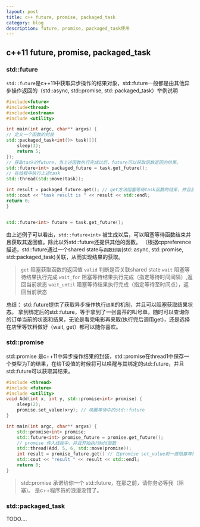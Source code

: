 ```yaml
---
layout: post
title: c++ future, promise, packaged_task
category: blog
description: future, promise, packaged_task使用
---
```


## c++11 future, promise, packaged_task

### std::future
`std::future`是c++11中获取异步操作的结果对象，std::future一般都是由其他异步操作返回的（std::async, std::promise, std::packaged_task）举例说明
```c++
#include<future>
#include<thread>
#include<iostream>
#include <utility>

int main(int argc, char** argvs) {
// 定义一个函数的封装
std::packaged_task<int()> task([]{
	sleep(3);
	return 5;
});
// 获取task的future，当上述函数执行完成以后，future可以获取函数返回的结果。
std::future<int> packaged_future = task.get_future();
// 在线程中执行上述task
std::thread(std::move(task));

int result = packaged_future.get(); // get方法阻塞等待task函数的结束，并且获取其返回值。
std::cout << "task result is " << result << std::endl;
return 0;
}


std::future<int> future = task.get_future();
```
由上述例子可以看出，`std::future<int>` 被生成以后，可以阻塞等待函数结束并且获取其返回值。除此以外std::future还提供其他的函数。
（根据cppreference描述，std::future通过一个shared state与`函数封装`(std::async, std::promise, std::packaged_task)关联，从而实现结果的获取。
> `get` 阻塞获取函数的返回值
> `valid` 判断是否关联shared state
> `wait` 阻塞等待结果执行完成
> `wait_for` 阻塞等待结果执行完成（指定等待时间间隔）,返回当前状态
> `wait_until` 阻塞等待结果执行完成（指定等待至时间点），返回当前状态

总结： std::future提供了获取异步操作执行`结果`的机制，并且可以阻塞获取结果状态。 拿到绑定后的std::future，等于拿到了一张喜茶的叫号单，随时可以查询你的订单当前的状态和结果，无论是看完电影再来取(执行完后调用get)，还是选择在店里等饮料做好（wait, get）都可以随你喜欢。


### std::promise
std::promise<typename T> 是c++11中异步操作结果的封装，std::promise<typename T>在thread1中保存一个类型为T的结果，在给T设值的时候将可以唤醒与其绑定的std::future，并且std::future可以获取其结果。

```c++
#include <thread>
#include <future>
#include <utility>
void Add(int x, int y, std::promise<int> promise) {
	sleep(2);
	promise.set_value(x+y); // 唤醒等待中的std::future
}

int main(int argc, char** argvs) {
	std::promise<int> promise;
	std::future<int> promise_future = promise.get_future();
	// promise 传入线程中，并且开始执行Add函数
	std::thread(Add, 5, 6, std::move(promise));
	int result = promise_future.get() // 在promise set_value前一直阻塞等待结果。
	std::cout << "result " << result << std::endl;
	return 0;
} 
```
> std::promise 承诺给你一个 std::future，在那之前，请你务必等我（阻塞)。 是c++程序员的浪漫没错了。

### std::packaged_task
TODO....